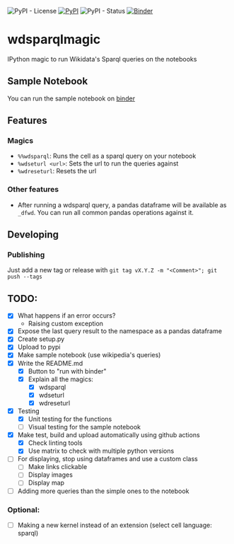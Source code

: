 ![PyPI - License](https://img.shields.io/pypi/l/wdsparql?style=for-the-badge)
[![PyPI](https://img.shields.io/pypi/v/wdsparql?style=for-the-badge)](https://pypi.org/project/wdsparql/)
![PyPI - Status](https://img.shields.io/pypi/status/wdsparql?style=for-the-badge)
[![Binder](https://mybinder.org/badge_logo.svg)](https://mybinder.org/v2/gh/daviddavo/wdsparql/HEAD?labpath=sample.ipynb)

# wdsparqlmagic
IPython magic to run Wikidata's Sparql queries on the notebooks

## Sample Notebook

You can run the sample notebook on [binder](https://mybinder.org/v2/gh/daviddavo/wdsparql/HEAD?labpath=sample.ipynb)

## Features

### Magics

- `%%wdsparql`: Runs the cell as a sparql query on your notebook
- `%wdseturl <url>`: Sets the url to run the queries against
- `%wdreseturl`: Resets the url

### Other features
- After running a wdsparql query, a pandas dataframe will be available as `_dfwd`. You can run all common pandas operations against it.

## Developing

### Publishing

Just add a new tag or release with `git tag vX.Y.Z -m "<Comment>"; git push --tags`

## TODO:
- [x] What happens if an error occurs?
  - Raising custom exception
- [x] Expose the last query result to the namespace as a pandas dataframe
- [x] Create setup.py
- [x] Upload to pypi
- [x] Make sample notebook (use wikipedia's queries)
- [x] Write the README.md
  - [x] Button to "run with binder"
  - [x] Explain all the magics:
    - [x] wdsparql
    - [x] wdseturl
    - [x] wdreseturl
- [x] Testing
  - [x] Unit testing for the functions
  - [ ] Visual testing for the sample notebook
- [x] Make test, build and upload automatically using github actions
  - [x] Check linting tools
  - [x] Use matrix to check with multiple python versions
- [ ] For displaying, stop using dataframes and use a custom class
  - [ ] Make links clickable
  - [ ] Display images
  - [ ] Display map
- [ ] Adding more queries than the simple ones to the notebook

### Optional:
- [ ] Making a new kernel instead of an extension (select cell language: sparql)
